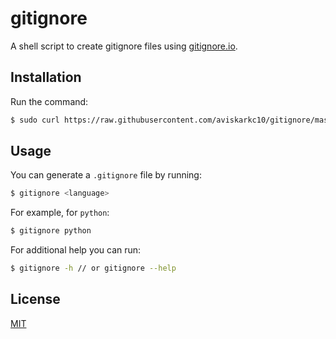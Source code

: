 # gitignore

A shell script to create gitignore files using [gitignore.io](gitignore.io).

## Installation

Run the command:

```sh
$ sudo curl https://raw.githubusercontent.com/aviskarkc10/gitignore/master/install.sh | bash
```

## Usage

You can generate a `.gitignore` file by running:

```sh
$ gitignore <language>
```

For example, for `python`:

```sh
$ gitignore python
```

For additional help you can run:

```sh
$ gitignore -h // or gitignore --help
```

## License

[MIT](LICENSE)
